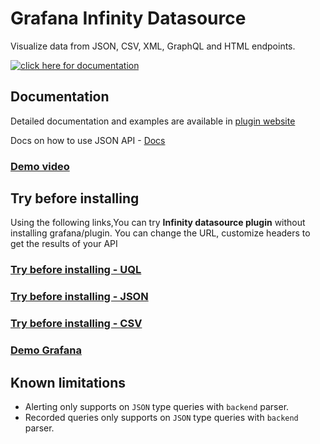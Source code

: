 # Grafana Infinity Datasource

Visualize data from JSON, CSV, XML, GraphQL and HTML endpoints.

[![click here for documentation](https://user-images.githubusercontent.com/153843/189100076-7fe3535d-0bc3-4e4a-b37d-14934ae621db.png)](https://yesoreyeram.github.io/grafana-infinity-datasource)

## Documentation

Detailed documentation and examples are available in [plugin website](https://yesoreyeram.github.io/grafana-infinity-datasource)

Docs on how to use JSON API - [Docs](https://yesoreyeram.github.io/grafana-infinity-datasource/wiki/json)

### [Demo video](https://youtu.be/Wmgs1E9Ry-s)

## Try before installing

Using the following links,You can try **Infinity datasource plugin** without installing grafana/plugin. You can change the URL, customize headers to get the results of your API

### [Try before installing - UQL](<https://grafana-infinity-datasource.herokuapp.com/explore?orgId=1&left=%7B%22datasource%22:%22Infinity%22,%22queries%22:%5B%7B%22refId%22:%22A%22,%22type%22:%22uql%22,%22source%22:%22url%22,%22format%22:%22table%22,%22url%22:%22https:%2F%2Fgithub.com%2Fvega%2Fvega%2Fblob%2Fmain%2Fdocs%2Fdata%2Fcars.json%22,%22url_options%22:%7B%22method%22:%22GET%22,%22data%22:%22%22%7D,%22root_selector%22:%22%22,%22columns%22:%5B%5D,%22filters%22:%5B%5D,%22global_query_id%22:%22%22,%22uql%22:%22parse-json%20%5Cn%23%7C%20Below%20lines%20are%20commented.%20Remove%20hash%20infront%20of%20below%20lines%20one%20by%20one%20and%20run%20query%20to%20see%20how%20uql%20works%5Cn%23%7C%20project%20%5C%22Name%5C%22,%20%5C%22Miles_per_Gallon%5C%22,%20%5C%22Cylinders%5C%22,%20%5C%22Displacement%5C%22,%20%5C%22Origin%5C%22,%20%5C%22Year%5C%22%5Cn%23%7C%20extend%20%5C%22Year%5C%22%3Dtodatetime(%5C%22Year%5C%22)%5Cn%23%7C%20project-away%20%5C%22Miles_per_Gallon%5C%22%5Cn%23%7C%20summarize%20count(),%20%5C%22Max%20Cylinders%5C%22%3Dmax(%5C%22Cylinders%5C%22)%20by%20%5C%22Origin%5C%22%5Cn%23%7C%20order%20by%20%5C%22Max%20Cylinders%5C%22%20desc%5Cn%23%7C%20limit%202%22%7D%5D,%22range%22:%7B%22from%22:%22now-1h%22,%22to%22:%22now%22%7D%7D>)

### [Try before installing - JSON](https://grafana-infinity-datasource.herokuapp.com/d/try/try?orgId=1&editPanel=2)

### [Try before installing - CSV](https://grafana-infinity-datasource.herokuapp.com/d/try/try?orgId=1&editPanel=3)

### [Demo Grafana](https://grafana-infinity-datasource.herokuapp.com/d/yesoreyeram-infinty-datasource)

## Known limitations

- Alerting only supports on `JSON` type queries with `backend` parser.
- Recorded queries only supports on `JSON` type queries with `backend` parser.
